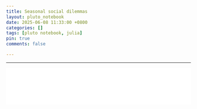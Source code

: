 ```yaml
---
title: Seasonal social dilemmas
layout: pluto_notebook
date: 2025-06-08 11:33:00 +0800
categories: []
tags: [pluto notebook, julia]
pin: true
comments: false

---
```

<hr>


<iframe src="/pluto-notebooks/notebook.html" width="100%" height="100vh" style="border: none;"></iframe>
